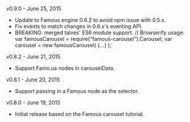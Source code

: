v0.9.0 - June 25, 2015

* Update to Famous engine 0.6.2 to avoid npm issue with 0.5.x.
* Fix events to match changes in 0.6.x's eventing API.
* BREAKING: merged talves' ES6 module support.
		// Browserify usage:
		var famousCarousel = require("famous-carousel").Carousel;
		var carousel = new famousCarousel( {...} );

v0.8.2 - June 21, 2015

* Support Famo.us nodes in carouselData.

v0.8.1 - June 20, 2015

* Support passing in a Famous node as the selector.

v0.8.0 - June 19, 2015

* Initial release based on the Famous carousel tutorial.
